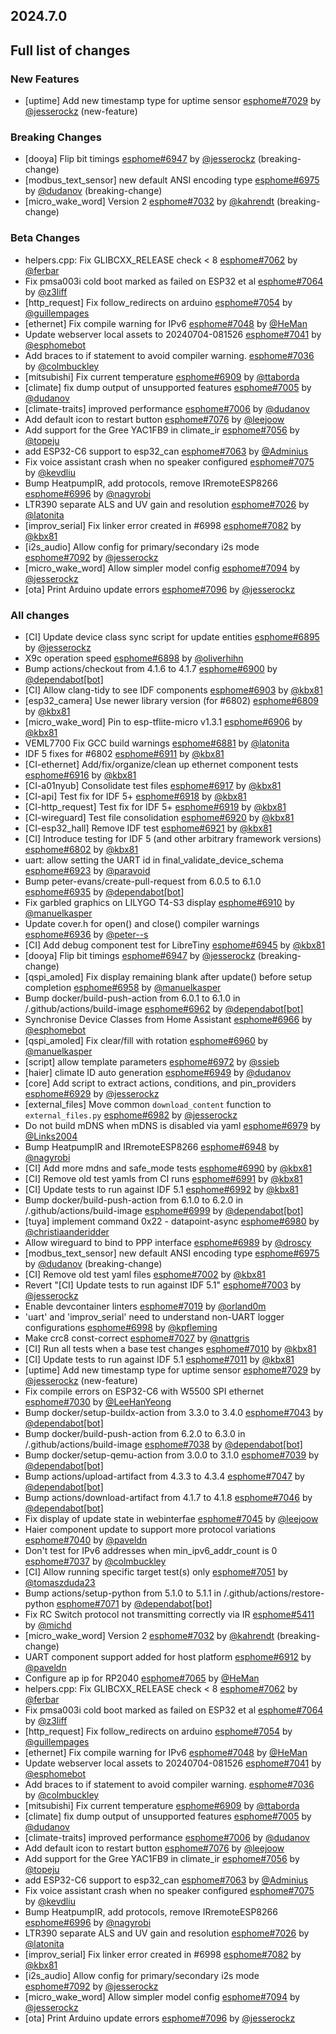 ## 2024.7.0

## Full list of changes

### New Features

- [uptime] Add new timestamp type for uptime sensor [esphome#7029](https://github.com/esphome/esphome/pull/7029) by [@jesserockz](https://github.com/jesserockz) (new-feature)

### Breaking Changes

- [dooya] Flip bit timings [esphome#6947](https://github.com/esphome/esphome/pull/6947) by [@jesserockz](https://github.com/jesserockz) (breaking-change)
- [modbus_text_sensor] new default ANSI encoding type [esphome#6975](https://github.com/esphome/esphome/pull/6975) by [@dudanov](https://github.com/dudanov) (breaking-change)
- [micro_wake_word] Version 2 [esphome#7032](https://github.com/esphome/esphome/pull/7032) by [@kahrendt](https://github.com/kahrendt) (breaking-change)

### Beta Changes

- helpers.cpp: Fix GLIBCXX_RELEASE check < 8 [esphome#7062](https://github.com/esphome/esphome/pull/7062) by [@ferbar](https://github.com/ferbar)
- Fix pmsa003i cold boot marked as failed on ESP32 et al [esphome#7064](https://github.com/esphome/esphome/pull/7064) by [@z3liff](https://github.com/z3liff)
- [http_request] Fix follow_redirects on arduino [esphome#7054](https://github.com/esphome/esphome/pull/7054) by [@guillempages](https://github.com/guillempages)
- [ethernet] Fix compile warning for IPv6 [esphome#7048](https://github.com/esphome/esphome/pull/7048) by [@HeMan](https://github.com/HeMan)
- Update webserver local assets to 20240704-081526 [esphome#7041](https://github.com/esphome/esphome/pull/7041) by [@esphomebot](https://github.com/esphomebot)
- Add braces to if statement to avoid compiler warning. [esphome#7036](https://github.com/esphome/esphome/pull/7036) by [@colmbuckley](https://github.com/colmbuckley)
- [mitsubishi] Fix current temperature [esphome#6909](https://github.com/esphome/esphome/pull/6909) by [@ttaborda](https://github.com/ttaborda)
- [climate] fix dump output of unsupported features [esphome#7005](https://github.com/esphome/esphome/pull/7005) by [@dudanov](https://github.com/dudanov)
- [climate-traits] improved performance [esphome#7006](https://github.com/esphome/esphome/pull/7006) by [@dudanov](https://github.com/dudanov)
- Add default icon to restart button [esphome#7076](https://github.com/esphome/esphome/pull/7076) by [@leejoow](https://github.com/leejoow)
- Add support for the Gree YAC1FB9 in climate_ir [esphome#7056](https://github.com/esphome/esphome/pull/7056) by [@topeju](https://github.com/topeju)
- add ESP32-C6 support to esp32_can [esphome#7063](https://github.com/esphome/esphome/pull/7063) by [@Adminius](https://github.com/Adminius)
- Fix voice assistant crash when no speaker configured [esphome#7075](https://github.com/esphome/esphome/pull/7075) by [@kevdliu](https://github.com/kevdliu)
- Bump HeatpumpIR, add protocols, remove IRremoteESP8266 [esphome#6996](https://github.com/esphome/esphome/pull/6996) by [@nagyrobi](https://github.com/nagyrobi)
- LTR390 separate ALS and UV gain and resolution [esphome#7026](https://github.com/esphome/esphome/pull/7026) by [@latonita](https://github.com/latonita)
- [improv_serial] Fix linker error created in #6998 [esphome#7082](https://github.com/esphome/esphome/pull/7082) by [@kbx81](https://github.com/kbx81)
- [i2s_audio] Allow config for primary/secondary i2s mode [esphome#7092](https://github.com/esphome/esphome/pull/7092) by [@jesserockz](https://github.com/jesserockz)
- [micro_wake_word] Allow simpler model config [esphome#7094](https://github.com/esphome/esphome/pull/7094) by [@jesserockz](https://github.com/jesserockz)
- [ota] Print Arduino update errors [esphome#7096](https://github.com/esphome/esphome/pull/7096) by [@jesserockz](https://github.com/jesserockz)

### All changes

- [CI] Update device class sync script for update entities [esphome#6895](https://github.com/esphome/esphome/pull/6895) by [@jesserockz](https://github.com/jesserockz)
- X9c operation speed [esphome#6898](https://github.com/esphome/esphome/pull/6898) by [@oliverhihn](https://github.com/oliverhihn)
- Bump actions/checkout from 4.1.6 to 4.1.7 [esphome#6900](https://github.com/esphome/esphome/pull/6900) by [@dependabot[bot]](https://github.com/apps/dependabot)
- [CI] Allow clang-tidy to see IDF components [esphome#6903](https://github.com/esphome/esphome/pull/6903) by [@kbx81](https://github.com/kbx81)
- [esp32_camera] Use newer library version (for #6802) [esphome#6809](https://github.com/esphome/esphome/pull/6809) by [@kbx81](https://github.com/kbx81)
- [micro_wake_word] Pin to esp-tflite-micro v1.3.1 [esphome#6906](https://github.com/esphome/esphome/pull/6906) by [@kbx81](https://github.com/kbx81)
- VEML7700 Fix GCC build warnings [esphome#6881](https://github.com/esphome/esphome/pull/6881) by [@latonita](https://github.com/latonita)
- IDF 5 fixes for #6802 [esphome#6911](https://github.com/esphome/esphome/pull/6911) by [@kbx81](https://github.com/kbx81)
- [CI-ethernet] Add/fix/organize/clean up ethernet component tests [esphome#6916](https://github.com/esphome/esphome/pull/6916) by [@kbx81](https://github.com/kbx81)
- [CI-a01nyub] Consolidate test files [esphome#6917](https://github.com/esphome/esphome/pull/6917) by [@kbx81](https://github.com/kbx81)
- [CI-api] Test fix for IDF 5+ [esphome#6918](https://github.com/esphome/esphome/pull/6918) by [@kbx81](https://github.com/kbx81)
- [CI-http_request] Test fix for IDF 5+ [esphome#6919](https://github.com/esphome/esphome/pull/6919) by [@kbx81](https://github.com/kbx81)
- [CI-wireguard] Test file consolidation [esphome#6920](https://github.com/esphome/esphome/pull/6920) by [@kbx81](https://github.com/kbx81)
- [CI-esp32_hall] Remove IDF test [esphome#6921](https://github.com/esphome/esphome/pull/6921) by [@kbx81](https://github.com/kbx81)
- [CI] Introduce testing for IDF 5 (and other arbitrary framework versions) [esphome#6802](https://github.com/esphome/esphome/pull/6802) by [@kbx81](https://github.com/kbx81)
- uart: allow setting the UART id in final_validate_device_schema [esphome#6923](https://github.com/esphome/esphome/pull/6923) by [@paravoid](https://github.com/paravoid)
- Bump peter-evans/create-pull-request from 6.0.5 to 6.1.0 [esphome#6935](https://github.com/esphome/esphome/pull/6935) by [@dependabot[bot]](https://github.com/apps/dependabot)
- Fix garbled graphics on LILYGO T4-S3 display [esphome#6910](https://github.com/esphome/esphome/pull/6910) by [@manuelkasper](https://github.com/manuelkasper)
- Update cover.h for open() and close() compiler warnings [esphome#6936](https://github.com/esphome/esphome/pull/6936) by [@peter--s](https://github.com/peter--s)
- [CI] Add debug component test for LibreTiny [esphome#6945](https://github.com/esphome/esphome/pull/6945) by [@kbx81](https://github.com/kbx81)
- [dooya] Flip bit timings [esphome#6947](https://github.com/esphome/esphome/pull/6947) by [@jesserockz](https://github.com/jesserockz) (breaking-change)
- [qspi_amoled] Fix display remaining blank after update() before setup completion [esphome#6958](https://github.com/esphome/esphome/pull/6958) by [@manuelkasper](https://github.com/manuelkasper)
- Bump docker/build-push-action from 6.0.1 to 6.1.0 in /.github/actions/build-image [esphome#6962](https://github.com/esphome/esphome/pull/6962) by [@dependabot[bot]](https://github.com/apps/dependabot)
- Synchronise Device Classes from Home Assistant [esphome#6966](https://github.com/esphome/esphome/pull/6966) by [@esphomebot](https://github.com/esphomebot)
- [qspi_amoled] Fix clear/fill with rotation [esphome#6960](https://github.com/esphome/esphome/pull/6960) by [@manuelkasper](https://github.com/manuelkasper)
- [script] allow template parameters [esphome#6972](https://github.com/esphome/esphome/pull/6972) by [@ssieb](https://github.com/ssieb)
- [haier] climate ID auto generation  [esphome#6949](https://github.com/esphome/esphome/pull/6949) by [@dudanov](https://github.com/dudanov)
- [core] Add script to extract actions, conditions, and pin_providers [esphome#6929](https://github.com/esphome/esphome/pull/6929) by [@jesserockz](https://github.com/jesserockz)
- [external_files] Move common ``download_content`` function to ``external_files.py`` [esphome#6982](https://github.com/esphome/esphome/pull/6982) by [@jesserockz](https://github.com/jesserockz)
- Do not build mDNS when mDNS is disabled via yaml [esphome#6979](https://github.com/esphome/esphome/pull/6979) by [@Links2004](https://github.com/Links2004)
- Bump HeatpumpIR and IRremoteESP8266 [esphome#6948](https://github.com/esphome/esphome/pull/6948) by [@nagyrobi](https://github.com/nagyrobi)
- [CI] Add more mdns and safe_mode tests [esphome#6990](https://github.com/esphome/esphome/pull/6990) by [@kbx81](https://github.com/kbx81)
- [CI] Remove old test yamls from CI runs [esphome#6991](https://github.com/esphome/esphome/pull/6991) by [@kbx81](https://github.com/kbx81)
- [CI] Update tests to run against IDF 5.1 [esphome#6992](https://github.com/esphome/esphome/pull/6992) by [@kbx81](https://github.com/kbx81)
- Bump docker/build-push-action from 6.1.0 to 6.2.0 in /.github/actions/build-image [esphome#6999](https://github.com/esphome/esphome/pull/6999) by [@dependabot[bot]](https://github.com/apps/dependabot)
- [tuya] implement command 0x22 - datapoint-async [esphome#6980](https://github.com/esphome/esphome/pull/6980) by [@christiaanderidder](https://github.com/christiaanderidder)
- Allow wireguard to bind to PPP interface [esphome#6989](https://github.com/esphome/esphome/pull/6989) by [@droscy](https://github.com/droscy)
- [modbus_text_sensor] new default ANSI encoding type [esphome#6975](https://github.com/esphome/esphome/pull/6975) by [@dudanov](https://github.com/dudanov) (breaking-change)
- [CI] Remove old test yaml files [esphome#7002](https://github.com/esphome/esphome/pull/7002) by [@kbx81](https://github.com/kbx81)
- Revert "[CI] Update tests to run against IDF 5.1" [esphome#7003](https://github.com/esphome/esphome/pull/7003) by [@jesserockz](https://github.com/jesserockz)
- Enable devcontainer linters [esphome#7019](https://github.com/esphome/esphome/pull/7019) by [@orland0m](https://github.com/orland0m)
- 'uart' and 'improv_serial' need to understand non-UART logger configurations [esphome#6998](https://github.com/esphome/esphome/pull/6998) by [@kpfleming](https://github.com/kpfleming)
- Make crc8 const-correct [esphome#7027](https://github.com/esphome/esphome/pull/7027) by [@nattgris](https://github.com/nattgris)
- [CI] Run all tests when a base test changes [esphome#7010](https://github.com/esphome/esphome/pull/7010) by [@kbx81](https://github.com/kbx81)
- [CI] Update tests to run against IDF 5.1 [esphome#7011](https://github.com/esphome/esphome/pull/7011) by [@kbx81](https://github.com/kbx81)
- [uptime] Add new timestamp type for uptime sensor [esphome#7029](https://github.com/esphome/esphome/pull/7029) by [@jesserockz](https://github.com/jesserockz) (new-feature)
- Fix compile errors on ESP32-C6 with W5500 SPI ethernet [esphome#7030](https://github.com/esphome/esphome/pull/7030) by [@LeeHanYeong](https://github.com/LeeHanYeong)
- Bump docker/setup-buildx-action from 3.3.0 to 3.4.0 [esphome#7043](https://github.com/esphome/esphome/pull/7043) by [@dependabot[bot]](https://github.com/apps/dependabot)
- Bump docker/build-push-action from 6.2.0 to 6.3.0 in /.github/actions/build-image [esphome#7038](https://github.com/esphome/esphome/pull/7038) by [@dependabot[bot]](https://github.com/apps/dependabot)
- Bump docker/setup-qemu-action from 3.0.0 to 3.1.0 [esphome#7039](https://github.com/esphome/esphome/pull/7039) by [@dependabot[bot]](https://github.com/apps/dependabot)
- Bump actions/upload-artifact from 4.3.3 to 4.3.4 [esphome#7047](https://github.com/esphome/esphome/pull/7047) by [@dependabot[bot]](https://github.com/apps/dependabot)
- Bump actions/download-artifact from 4.1.7 to 4.1.8 [esphome#7046](https://github.com/esphome/esphome/pull/7046) by [@dependabot[bot]](https://github.com/apps/dependabot)
- Fix display of update state in webinterfae [esphome#7045](https://github.com/esphome/esphome/pull/7045) by [@leejoow](https://github.com/leejoow)
- Haier component update to support more protocol variations [esphome#7040](https://github.com/esphome/esphome/pull/7040) by [@paveldn](https://github.com/paveldn)
- Don't test for IPv6 addresses when min_ipv6_addr_count is 0 [esphome#7037](https://github.com/esphome/esphome/pull/7037) by [@colmbuckley](https://github.com/colmbuckley)
- [CI] Allow running specific target test(s) only [esphome#7051](https://github.com/esphome/esphome/pull/7051) by [@tomaszduda23](https://github.com/tomaszduda23)
- Bump actions/setup-python from 5.1.0 to 5.1.1 in /.github/actions/restore-python [esphome#7071](https://github.com/esphome/esphome/pull/7071) by [@dependabot[bot]](https://github.com/apps/dependabot)
- Fix RC Switch protocol not transmitting correctly via IR [esphome#5411](https://github.com/esphome/esphome/pull/5411) by [@michd](https://github.com/michd)
- [micro_wake_word] Version 2 [esphome#7032](https://github.com/esphome/esphome/pull/7032) by [@kahrendt](https://github.com/kahrendt) (breaking-change)
- UART component support added for host platform [esphome#6912](https://github.com/esphome/esphome/pull/6912) by [@paveldn](https://github.com/paveldn)
- Configure ap ip for RP2040 [esphome#7065](https://github.com/esphome/esphome/pull/7065) by [@HeMan](https://github.com/HeMan)
- helpers.cpp: Fix GLIBCXX_RELEASE check < 8 [esphome#7062](https://github.com/esphome/esphome/pull/7062) by [@ferbar](https://github.com/ferbar)
- Fix pmsa003i cold boot marked as failed on ESP32 et al [esphome#7064](https://github.com/esphome/esphome/pull/7064) by [@z3liff](https://github.com/z3liff)
- [http_request] Fix follow_redirects on arduino [esphome#7054](https://github.com/esphome/esphome/pull/7054) by [@guillempages](https://github.com/guillempages)
- [ethernet] Fix compile warning for IPv6 [esphome#7048](https://github.com/esphome/esphome/pull/7048) by [@HeMan](https://github.com/HeMan)
- Update webserver local assets to 20240704-081526 [esphome#7041](https://github.com/esphome/esphome/pull/7041) by [@esphomebot](https://github.com/esphomebot)
- Add braces to if statement to avoid compiler warning. [esphome#7036](https://github.com/esphome/esphome/pull/7036) by [@colmbuckley](https://github.com/colmbuckley)
- [mitsubishi] Fix current temperature [esphome#6909](https://github.com/esphome/esphome/pull/6909) by [@ttaborda](https://github.com/ttaborda)
- [climate] fix dump output of unsupported features [esphome#7005](https://github.com/esphome/esphome/pull/7005) by [@dudanov](https://github.com/dudanov)
- [climate-traits] improved performance [esphome#7006](https://github.com/esphome/esphome/pull/7006) by [@dudanov](https://github.com/dudanov)
- Add default icon to restart button [esphome#7076](https://github.com/esphome/esphome/pull/7076) by [@leejoow](https://github.com/leejoow)
- Add support for the Gree YAC1FB9 in climate_ir [esphome#7056](https://github.com/esphome/esphome/pull/7056) by [@topeju](https://github.com/topeju)
- add ESP32-C6 support to esp32_can [esphome#7063](https://github.com/esphome/esphome/pull/7063) by [@Adminius](https://github.com/Adminius)
- Fix voice assistant crash when no speaker configured [esphome#7075](https://github.com/esphome/esphome/pull/7075) by [@kevdliu](https://github.com/kevdliu)
- Bump HeatpumpIR, add protocols, remove IRremoteESP8266 [esphome#6996](https://github.com/esphome/esphome/pull/6996) by [@nagyrobi](https://github.com/nagyrobi)
- LTR390 separate ALS and UV gain and resolution [esphome#7026](https://github.com/esphome/esphome/pull/7026) by [@latonita](https://github.com/latonita)
- [improv_serial] Fix linker error created in #6998 [esphome#7082](https://github.com/esphome/esphome/pull/7082) by [@kbx81](https://github.com/kbx81)
- [i2s_audio] Allow config for primary/secondary i2s mode [esphome#7092](https://github.com/esphome/esphome/pull/7092) by [@jesserockz](https://github.com/jesserockz)
- [micro_wake_word] Allow simpler model config [esphome#7094](https://github.com/esphome/esphome/pull/7094) by [@jesserockz](https://github.com/jesserockz)
- [ota] Print Arduino update errors [esphome#7096](https://github.com/esphome/esphome/pull/7096) by [@jesserockz](https://github.com/jesserockz)

